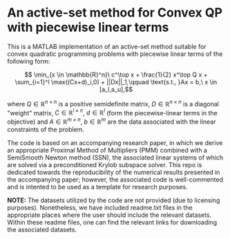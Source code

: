 # An active-set method for Convex QP with piecewise linear terms

This is a MATLAB implementation of an active-set method suitable for convex quadratic programming problems with piecewise linear terms of the following form:

$$ \min_{x \in \mathbb{R}^n}\  c^\top x + \frac{1}{2} x^\top Q x + \sum_{i=1}^l \max((Cx+d)_i,0) + ||Dx||_1,\qquad \text{s.t., }Ax = b,\ x \in [a_l,a_u],$$

where $Q \in \mathbb{R}^{n\times n}$ is a positive semidefinite matrix, $D \in \mathbb{R}^{n\times n}$ is a diagonal "weight" matrix,
$C \in \mathbb{R}^{l\times n}$, $d \in \mathbb{R}^l$ (form the piecewise-linear terms in the objective) and $A \in \mathbb{R}^{m\times n}$, $b \in \mathbb{R}^m$
are the data associated with the linear constraints of the problem. 

The code is based on an accompanying research paper, in which we derive an appropriate Proximal Method of Multipliers (PMM) combined with
a SemiSmooth Newton method (SSN), the associated linear systems of which are solved via a preconditioned Krylob subspace solver. This repo is 
dedicated towards the reproducibility of the numerical results presented in the accompanying paper; however, the associated code is well-commented 
and is intented to be used as a template for research purposes.



**NOTE:** The datasets utilized by the code are not provided (due to licensing purposes). Nonetheless, we have included readme.txt files in
the appropriate places where the user should include the relevant datasets. Within these readme files, one can find the relevant links for
downloading the associated datasets. 




